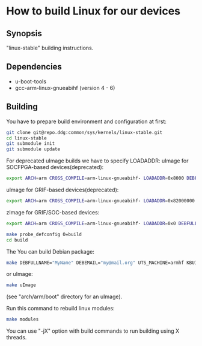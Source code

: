 # How to build Linux for our devices

## Synopsis

"linux-stable" building instructions.

## Dependencies

- u-boot-tools
- gcc-arm-linux-gnueabihf (version 4 - 6)

## Building

You have to prepare build environment and configuration at first:

```sh
git clone git@repo.ddg:common/sys/kernels/linux-stable.git
cd linux-stable
git submodule init
git submodule update
```

For deprecated uImage builds we have to specify LOADADDR:
uImage for SOCFPGA-based devices(deprecated):

```sh
export ARCH=arm CROSS_COMPILE=arm-linux-gnueabihf- LOADADDR=0x8000 DEBFULLNAME="MyName" DEBEMAIL="my@mail.org" UTS_MACHINE=armhf KBUILD_IMAGE=uImage KDEB_CHANGELOG_DIST="buster"
```

uImage for GRIF-based devices(deprecated):

```sh
export ARCH=arm CROSS_COMPILE=arm-linux-gnueabihf- LOADADDR=0x82000000 DEBFULLNAME="MyName" DEBEMAIL="my@mail.org" UTS_MACHINE=armhf KBUILD_IMAGE=uImage KDEB_CHANGELOG_DIST="buster"
```

zImage for GRIF/SOC-based devices:

```sh
export ARCH=arm CROSS_COMPILE=arm-linux-gnueabihf- LOADADDR=0x0 DEBFULLNAME="MyName" DEBEMAIL="my@mail.org" UTS_MACHINE=armhf KBUILD_IMAGE=uImage KDEB_CHANGELOG_DIST="buster"
```

```sh
make probe_defconfig O=build
cd build
```

The You can build Debian package:

```sh
make DEBFULLNAME="MyName" DEBEMAIL="my@mail.org" UTS_MACHINE=armhf KBUILD_IMAGE=uImage KDEB_CHANGELOG_DIST="buster" bindeb-pkg
```

or uImage:

```sh
make uImage
```

(see "arch/arm/boot" directory for an uImage).

Run this command to rebuild linux modules:

```sh
make modules
```

You can use "-jX" option with build commands to run building using X threads.
